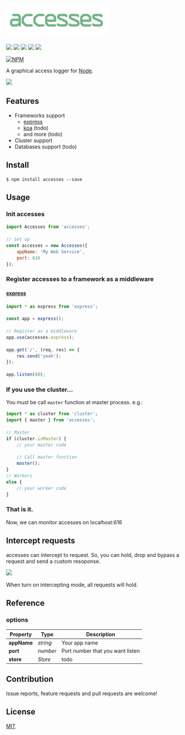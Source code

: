 ![accesses](./accesses.png)
================================================================

[![][npm-badge]][npm-link]
[![][travis-badge]][travis-link]
[![][david-badge]][david-link]
[![][david-dev-badge]][david-dev-link]
[![][mit-badge]][mit]

[![NPM](https://nodei.co/npm/accesses.png?downloads=true&downloadRank=true&stars=true)](https://nodei.co/npm/accesses/)

A graphical access logger for [Node](https://github.com/nodejs/node).

![](https://file.himasaku.net/58eac07920b67b2671d4f6ef/anime.gif)

Features
----------------------------------------------------------------
* Frameworks support
  * [express](https://github.com/expressjs/express)
  * [koa](https://github.com/koajs/koa) (todo)
  * and more (todo)
* Cluster support
* Databases support (todo)

Install
----------------------------------------------------------------
``` shell
$ npm install accesses --save
```

Usage
----------------------------------------------------------------
### Init accesses
``` javascript
import Accesses from 'accesses';

// Set up
const accesses = new Accesses({
	appName: 'My Web Service',
	port: 616
});
```

### Register accesses to a framework as a middleware
#### [express](https://github.com/expressjs/express)
``` javascript
import * as express from 'express';

const app = express();

// Register as a middleware
app.use(accesses.express);

app.get('/', (req, res) => {
	res.send('yeah');
});

app.listen(80);
```

### If you use the cluster...
You must be call `master` function at master process. e.g.:
``` javascript
import * as cluster from 'cluster';
import { master } from 'accesses';

// Master
if (cluster.isMaster) {
	// your master code

	// Call master function
	master();
}
// Workers
else {
	// your worker code
}

```

### That is it.
Now, we can monitor accesses on localhost:616

Intercept requests
----------------------------------------------------------------
accesses can intercept to request. So, you can hold, drop and bypass
a request and send a custom resoponse.

![](https://file.himasaku.net/58eac09b20b67b2671d4f6f0/Animation.gif)

When turn on intercepting mode, all requests will hold.

Reference
----------------------------------------------------------------
### options
| Property     | Type     | Description                      |
| ------------ | -------- | -------------------------------- |
| **appName**  | *string* | Your app name                    |
| **port**     | *number* | Port number that you want listen |
| **store**    | *Store*  | todo |

Contribution
----------------------------------------------------------------
Issue reports, feature requests and pull requests are welcome!

License
----------------------------------------------------------------
[MIT](LICENSE)

[npm-link]:        https://www.npmjs.com/package/accesses
[npm-badge]:       https://img.shields.io/npm/v/accesses.svg?style=flat-square
[mit]:             http://opensource.org/licenses/MIT
[mit-badge]:       https://img.shields.io/badge/license-MIT-444444.svg?style=flat-square
[travis-link]:     https://travis-ci.org/syuilo/accesses
[travis-badge]:    http://img.shields.io/travis/syuilo/accesses.svg?style=flat-square
[david-link]:      https://david-dm.org/syuilo/accesses#info=dependencies&view=table
[david-badge]:     https://img.shields.io/david/syuilo/accesses.svg?style=flat-square
[david-dev-link]:  https://david-dm.org/syuilo/accesses#info=devDependencies&view=table
[david-dev-badge]: https://img.shields.io/david/dev/syuilo/accesses.svg?style=flat-square
